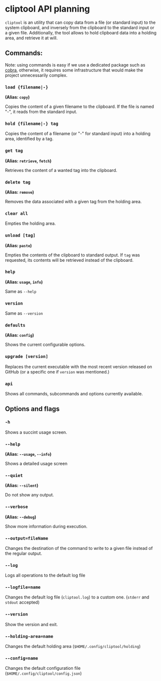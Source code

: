 # cliptool API planning

`cliptool` is an utility that can copy data from a file (or standard input) to the system clipboard, and inversely from the clipboard to the standard input or a given file.
Additionally, the tool allows to hold clipboard data into a holding area, and retrieve it at will.

## Commands:

Note: using commands is easy if we use a dedicated package such as [cobra](github.com/spf13/cobra), otherwise, it requires some infrastructure that would make the project unnecessarily complex.

### `load {filename|-}`

**(Alias: `copy`)**

Copies the content of a given filename to the clipboard. If the file is named "-", it reads from the standard input.

### `hold {filename|-} tag`

Copies the content of a filename (or "-" for standard input) into a holding area, identified by a tag.

### `get tag` 

**(Alias: `retrieve`, `fetch`)**

Retrieves the content of a wanted tag into the clipboard.

### `delete tag` 

**(Alias: `remove`)**

Removes the data associated with a given tag from the holding area.

### `clear all`

Empties the holding area.

### `unload [tag]`

**(Alias: `paste`)**

Empties the contents of the clipboard to standard output. If `tag` was requested, its contents will be retrieved instead of the clipboard.

### `help`

**(Alias: `usage`, `info`)**

Same as `--help`

### `version`

Same as `--version`

### `defaults`

**(Alias: `config`)**

Shows the current configurable options.

### `upgrade [version]`

Replaces the current executable with the most recent version released on GitHub (or a specific one if `version` was mentioned.)

### `api`

Shows all commands, subcommands and options currently available.

## Options and flags

### `-h`

Shows a succint usage screen.

### `--help`

**(Alias: `--usage`, `--info`)**

Shows a detailed usage screen

### `--quiet` 

**(Alias: `--silent`)**

Do not show any output.

### `--verbose`

**(Alias: `--debug`)**

Show more information during execution.

### `--output=fileName`

Changes the destination of the command to write to a given file instead of the regular output.

### `--log`

Logs all operations to the default log file

### `--logfile=name`

Changes the default log file (`cliptool.log`) to a custom one. (`stderr` and `stdout` accepted)

### `--version`

Show the version and exit.

### `--holding-area=name`

Changes the default holding area (`$HOME/.config/cliptool/holding`)

### `--config=name`

Changes the default configuration file (`$HOME/.config/cliptool/config.json`)

